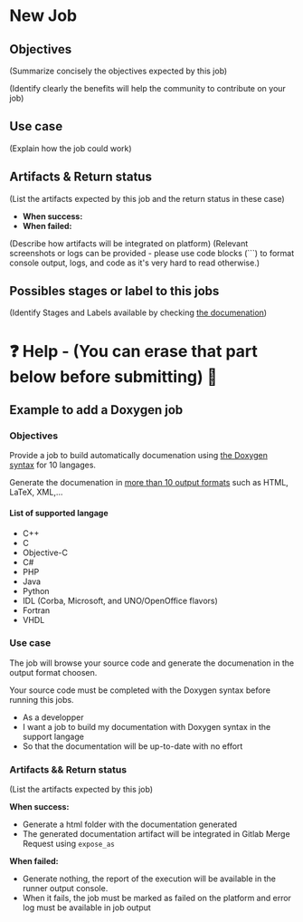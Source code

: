 # New Job

## Objectives

(Summarize concisely the objectives expected by this job)

(Identify clearly the benefits will help the community to contribute on your job)

## Use case

(Explain how the job could work)

## Artifacts & Return status

(List the artifacts expected by this job and the return status in these case)
- **When success:**
- **When failed:**

(Describe how artifacts will be integrated on platform)
(Relevant screenshots or logs can be provided - please use code blocks (```) to format console output,
logs, and code as it's very hard to read otherwise.)

## Possibles stages or label to this jobs

(Identify Stages and Labels available by checking [the documenation](https://hub.go2scale.io/jobs/))

# ❓ Help - (You can erase that part below before submitting) 🧽

## Example to add a Doxygen job

### Objectives

Provide a job to build automatically documenation using [the Doxygen syntax](https://www.doxygen.nl/index.html) for 10 langages.

Generate the documenation in [more than 10 output formats](https://www.doxygen.nl/manual/output.html) such as HTML, LaTeX, XML,...

#### List of supported langage

- C++
- C
- Objective-C
- C#
- PHP
- Java
- Python
- IDL (Corba, Microsoft, and UNO/OpenOffice flavors)
- Fortran
- VHDL

### Use case

The job will browse your source code and generate the documenation in the output format choosen.

Your source code must be completed with the Doxygen syntax before running this jobs.

- As a developper
- I want a job to build my documentation with Doxygen syntax in the support langage
- So that the documentation will be up-to-date with no effort


### Artifacts && Return status

(List the artifacts expected by this job)

**When success:** 
  - Generate a html folder with the documentation generated
  - The generated documentation artifact will be integrated in Gitlab Merge Request using `expose_as`

**When failed:** 
  - Generate nothing, the report of the execution will be available in the runner output console.
  - When it fails, the job must be marked as failed on the platform and error log must be available in job output

